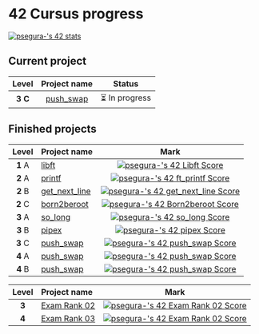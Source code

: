 <h1>42 Cursus progress</h1>

[![psegura-'s 42 stats](https://badge42.vercel.app/api/v2/cl4vhf07q009309meq23tthiv/stats?cursusId=21&coalitionId=65)](https://www.42network.org/42-schools/)


<h2>Current project</h2>

| Level | Project name | Status |
|:---:|:---:|:---:|
| **3 C** | [push_swap](https://github.com/PepeSegura/push_swap) | ⏳ In progress |

<h2>Finished projects</h2>


| Level | Project name | Mark |
|:-----:|:-------------|:----:|
| **1** A | [libft](https://github.com/PepeSegura/libft) | [![psegura-'s 42 Libft Score](https://badge42.vercel.app/api/v2/cl4vhf07q009309meq23tthiv/project/2620022)](https://github.com/PepeSegura/libft)
| **2** A | [printf](https://github.com/PepeSegura/Printf) | [![psegura-'s 42 ft_printf Score](https://badge42.vercel.app/api/v2/cl4vhf07q009309meq23tthiv/project/2673909)](https://github.com/PepeSegura/Printf)
| **2** B | [get_next_line](https://github.com/PepeSegura/get_next_line) | [![psegura-'s 42 get_next_line Score](https://badge42.vercel.app/api/v2/cl4vhf07q009309meq23tthiv/project/2721349)](https://github.com/PepeSegura/get_next_line)
| **2** C | [born2beroot](https://github.com/PepeSegura/Born2beroot) | [![psegura-'s 42 Born2beroot Score](https://badge42.vercel.app/api/v2/cl4vhf07q009309meq23tthiv/project/2684168)](https://github.com/PepeSegura/Born2beroot)
| **3** A | [so_long](https://github.com/PepeSegura/so_long) | [![psegura-'s 42 so_long Score](https://badge42.vercel.app/api/v2/cl4vhf07q009309meq23tthiv/project/2823739)](https://github.com/PepeSegura/so_long)
| **3** B | [pipex](https://github.com/PepeSegura/pipex) | [![psegura-'s 42 pipex Score](https://badge42.vercel.app/api/v2/cl4vhf07q009309meq23tthiv/project/2885447)](https://github.com/PepeSegura/pipex)
| **3** C | [push_swap](https://github.com/PepeSegura/push_swap) | [![psegura-'s 42 push_swap Score](https://badge42.vercel.app/api/v2/cl4vhf07q009309meq23tthiv/project/2918100)](https://github.com/PepeSegura/push_swap)
| **4** A | [push_swap](https://github.com/PepeSegura/push_swap) | [![psegura-'s 42 push_swap Score](https://badge42.vercel.app/api/v2/cl4vhf07q009309meq23tthiv/project/2918100)](https://github.com/PepeSegura/push_swap)
| **4** B | [push_swap](https://github.com/PepeSegura/push_swap) | [![psegura-'s 42 push_swap Score](https://badge42.vercel.app/api/v2/cl4vhf07q009309meq23tthiv/project/2918100)](https://github.com/PepeSegura/push_swap)

| Level | Project name | Mark |
|:-----:|:-------------|:----:|
| **3** | [Exam Rank 02](#) | [![psegura-'s 42 Exam Rank 02 Score](https://badge42.vercel.app/api/v2/cl4vhf07q009309meq23tthiv/project/2782809)](#)
| **4** | [Exam Rank 03](#) | [![psegura-'s 42 Exam Rank 02 Score](https://badge42.vercel.app/api/v2/cl4vhf07q009309meq23tthiv/project/2782809)](#)
